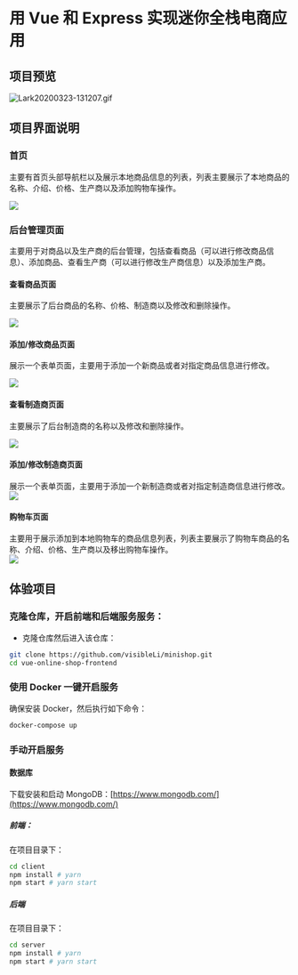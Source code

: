 # 用 Vue 和 Express 实现迷你全栈电商应用

<a name="F4RB6"></a>
## 项目预览

![Lark20200323-131207.gif](https://tva1.sinaimg.cn/large/00831rSTgy1gd54z2ym70g30jg0abazr.gif)

<a name="t5Wg4"></a>
## 项目界面说明

<a name="ZKItf"></a>
### 首页

主要有首页头部导航栏以及展示本地商品信息的列表，列表主要展示了本地商品的名称、介绍、价格、生产商以及添加购物车操作。

![](https://tva1.sinaimg.cn/large/00831rSTgy1gd5502geyij311y0i974t.jpg)



<a name="i3VOg"></a>
### 后台管理页面

主要用于对商品以及生产商的后台管理，包括查看商品（可以进行修改商品信息）、添加商品、查看生产商（可以进行修改生产商信息）以及添加生产商。

<a name="BzD1F"></a>
#### 查看商品页面

主要展示了后台商品的名称、价格、制造商以及修改和删除操作。

![](https://tva1.sinaimg.cn/large/00831rSTgy1gd54zzphloj311y0i9wes.jpg)



<a name="mh4op"></a>
#### 添加/修改商品页面

展示一个表单页面，主要用于添加一个新商品或者对指定商品信息进行修改。

![](https://tva1.sinaimg.cn/large/00831rSTgy1gd54zytgmqj311y0hhglk.jpg)

<a name="Dz97A"></a>
#### 查看制造商页面

主要展示了后台制造商的名称以及修改和删除操作。

![](https://tva1.sinaimg.cn/large/00831rSTgy1gd54zwl8yej311t0h2wel.jpg)

<a name="A9Daz"></a>
#### 添加/修改制造商页面

展示一个表单页面，主要用于添加一个新制造商或者对指定制造商信息进行修改。<br />![](https://tva1.sinaimg.cn/large/00831rSTgy1gd54zv65x4j311t0h10sp.jpg)

<a name="9vO3e"></a>
#### 购物车页面

主要用于展示添加到本地购物车的商品信息列表，列表主要展示了购物车商品的名称、介绍、价格、生产商以及移出购物车操作。<br />![](https://tva1.sinaimg.cn/large/00831rSTgy1gd54zu7k4uj311u0h1t95.jpg)

<a name="Su5Ud"></a>
## 体验项目

<a name="nZocL"></a>

### 克隆仓库，开启前端和后端服务服务：

- 克隆仓库然后进入该仓库：
```bash
git clone https://github.com/visibleLi/minishop.git
cd vue-online-shop-frontend
```

### 使用 Docker 一键开启服务

确保安装 Docker，然后执行如下命令：

```bash
docker-compose up
```

### 手动开启服务

#### 数据库

下载安装和启动 MongoDB：[https://www.mongodb.com/](https://www.mongodb.com/)

##### 前端：

在项目目录下：

```bash
cd client
npm install # yarn
npm start # yarn start
```

##### 后端

在项目目录下：

```bash
cd server
npm install # yarn
npm start # yarn start
```
